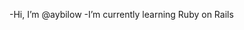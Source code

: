 -Hi, I’m @aybilow
-I’m currently learning Ruby on Rails

<!---
aybilow/aybilow is a ✨ special ✨ repository because its `README.md` (this file) appears on your GitHub profile.
You can click the Preview link to take a look at your changes.
--->
